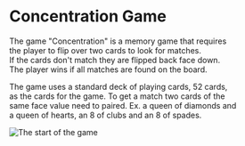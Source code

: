 
# Concentration Game

The game "Concentration" is a memory game that requires  
the player to flip over two cards to look for matches.  
If the cards don't match they are flipped back face down.  
The player wins if all matches are found on the board.  

The game uses a standard deck of playing cards, 52 cards,  
as the cards for the game. To get a match two cards of the  
same face value need to paired. Ex. a queen of diamonds and  
a queen of hearts, an 8 of clubs and an 8 of spades.  

![The start of the game](https://imgur.com/WWFkfjI)